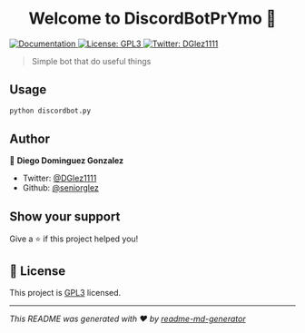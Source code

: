 <h1 align="center">Welcome to DiscordBotPrYmo 👋</h1>
<p>
  <a href="https://github.com/seniorglez/DiscordBotPrYmo/blob/master/README.md" target="_blank">
    <img alt="Documentation" src="https://img.shields.io/badge/documentation-yes-brightgreen.svg" />
  </a>
  <a href="https://www.gnu.org/licenses/gpl-3.0.en.html" target="_blank">
    <img alt="License: GPL3" src="https://img.shields.io/badge/License-GPL3-yellow.svg" />
  </a>
  <a href="https://twitter.com/DGlez1111" target="_blank">
    <img alt="Twitter: DGlez1111" src="https://img.shields.io/twitter/follow/DGlez1111.svg?style=social" />
  </a>
</p>

> Simple bot that do useful things

## Usage

```sh
python discordbot.py
```

## Author

👤 **Diego Dominguez Gonzalez**

* Twitter: [@DGlez1111](https://twitter.com/DGlez1111)
* Github: [@seniorglez](https://github.com/seniorglez)

## Show your support

Give a ⭐️ if this project helped you!

## 📝 License

This project is [GPL3](https://www.gnu.org/licenses/gpl-3.0.en.html) licensed.

***
_This README was generated with ❤️ by [readme-md-generator](https://github.com/kefranabg/readme-md-generator)_
